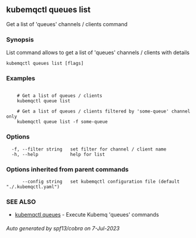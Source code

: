 ## kubemqctl queues list

Get a list of 'queues' channels / clients command

### Synopsis

List command allows to get a list of 'queues' channels / clients with details

```
kubemqctl queues list [flags]
```

### Examples

```

	# Get a list of queues / clients
	kubemqctl queue list
	
	# Get a list of queues / clients filtered by 'some-queue' channel only
	kubemqctl queue list -f some-queue

```

### Options

```
  -f, --filter string   set filter for channel / client name
  -h, --help            help for list
```

### Options inherited from parent commands

```
      --config string   set kubemqctl configuration file (default "./.kubemqctl.yaml")
```

### SEE ALSO

* [kubemqctl queues](kubemqctl_queues.md)	 - Execute Kubemq 'queues' commands

###### Auto generated by spf13/cobra on 7-Jul-2023

